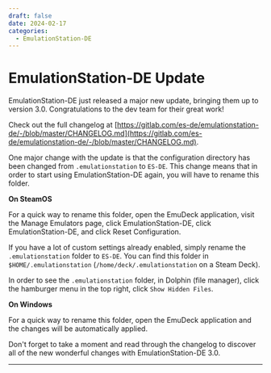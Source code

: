 ```yaml
---
draft: false 
date: 2024-02-17
categories:
  - EmulationStation-DE
---
```


# EmulationStation-DE Update

EmulationStation-DE just released a major new update, bringing them up to version 3.0. Congratulations to the dev team for their great work!

Check out the full changelog at [https://gitlab.com/es-de/emulationstation-de/-/blob/master/CHANGELOG.md](https://gitlab.com/es-de/emulationstation-de/-/blob/master/CHANGELOG.md).

One major change with the update is that the configuration directory has been changed from `.emulationstation` to `ES-DE`. This change means that in order to start using EmulationStation-DE again, you will have to rename this folder.

**On SteamOS**

For a quick way to rename this folder, open the EmuDeck application, visit the Manage Emulators page, click EmulationStation-DE, click EmulationStation-DE, and click Reset Configuration. 

If you have a lot of custom settings already enabled, simply rename the `.emulationstation` folder to `ES-DE`. You can find this folder in `$HOME/.emulationstation` (`/home/deck/.emulationstation` on a Steam Deck).

In order to see the `.emulationstation` folder, in Dolphin (file manager), click the hamburger menu in the top right, click `Show Hidden Files`.

**On Windows**

For a quick way to rename this folder, open the EmuDeck application and the changes will be automatically applied. 

Don't forget to take a moment and read through the changelog to discover all of the new wonderful changes with EmulationStation-DE 3.0.


***